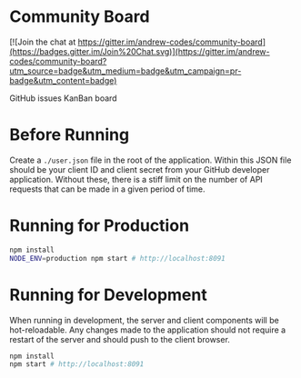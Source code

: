 Community Board
===============

[![Join the chat at https://gitter.im/andrew-codes/community-board](https://badges.gitter.im/Join%20Chat.svg)](https://gitter.im/andrew-codes/community-board?utm_source=badge&utm_medium=badge&utm_campaign=pr-badge&utm_content=badge)

GitHub issues KanBan board

Before Running
======================
Create a `./user.json` file in the root of the application. Within this JSON file should be your client ID and client
 secret from your GitHub developer application. Without these, there is a stiff limit on the number of API requests 
 that can be made in a given period of time.

Running for Production
======================

```bash
npm install
NODE_ENV=production npm start # http://localhost:8091
```

Running for Development
=======================

When running in development, the server and client components will be hot-reloadable. Any changes made to the application should not require a restart of the server and should push to the client browser.

```bash
npm install
npm start # http://localhost:8091
```
